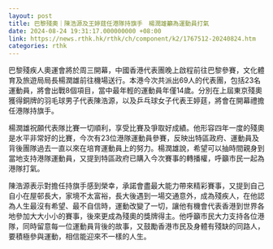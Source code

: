 ```yaml
---
layout: post
title: 巴黎殘奧｜陳浩源及王婷莛任港隊持旗手　楊潤雄籲為運動員打氣
date: 2024-08-24 19:31:17.000000000 +08:00
link: https://news.rthk.hk/rthk/ch/component/k2/1767512-20240824.htm
categories: rthk
---
```


巴黎殘疾人奧運會將於周三開幕，中國香港代表團晚上啟程前往巴黎參賽，文化體育及旅遊局局長楊潤雄前往機場送行。本港今次共派出69人的代表團，包括23名運動員，將會出戰8個項目，當中最年輕的運動員年僅14歲。分別在上屆東京殘奧獲得銅牌的羽毛球男子代表陳浩源，以及乒乓球女子代表王婷莛，將會在開幕禮擔任港隊持旗手。

楊潤雄祝願代表隊比賽一切順利，享受比賽及爭取好成績。他形容四年一度的殘奧是水平非常好的比賽，今次有23位港隊運動員參賽，反映出特區政府、運動員及背後團隊過去一直以來在培育運動員上的努力。楊潤雄說，希望可以抽時間親身到當地支持港隊運動員，又提到特區政府已購入今次賽事的轉播權，呼籲市民一起為港隊打氣。

陳浩源表示對擔任持旗手感到榮幸，承諾會盡最大能力帶來精彩賽事，又提到自己自小在屋邨長大，家境不太富裕，長大後遇到一場交通意外，成為殘疾人，在他認為人生最沒有希望、最不自信時，運動改變了一切，讓他有機會代表香港到世界各地參加大大小小的賽事，後來更成為殘奧的獎牌得主。他呼籲市民大力支持各位港隊，同時留意每一位運動員背後的故事，又鼓勵香港市民及身體有殘缺的同路人，要積極參與運動，相信能迎來不一樣的人生。
